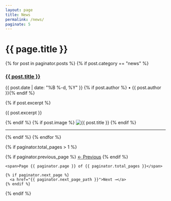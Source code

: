 ```yaml
---
layout: page
title: News
permalink: /news/
paginate: 5
---
```


<div id="news">
  <h1>{{ page.title }}</h1>

  {% for post in paginator.posts %}
    {% if post.category == "news" %}
    <div class="post">
      <a href="{{ post.url | relative_url }}">
        <h3>{{ post.title }}</h3>
      </a>
      <p class="meta">
        {{ post.date | date: "%B %-d, %Y" }}
        {% if post.author %} • {{ post.author }}{% endif %}
      </p>
      {% if post.excerpt %}
        <p>{{ post.excerpt }}</p>
      {% endif %}
      {% if post.image %}
        <img src="{{ post.image }}" alt="{{ post.title }}" style="max-width:100%; height:auto;">
      {% endif %}
      <hr>
    </div>
    {% endif %}
  {% endfor %}

  {% if paginator.total_pages > 1 %}
  <div class="pagination">
    {% if paginator.previous_page %}
      <a href="{{ paginator.previous_page_path }}">← Previous</a>
    {% endif %}

    <span>Page {{ paginator.page }} of {{ paginator.total_pages }}</span>

    {% if paginator.next_page %}
      <a href="{{ paginator.next_page_path }}">Next →</a>
    {% endif %}
  </div>
  {% endif %}
</div>
